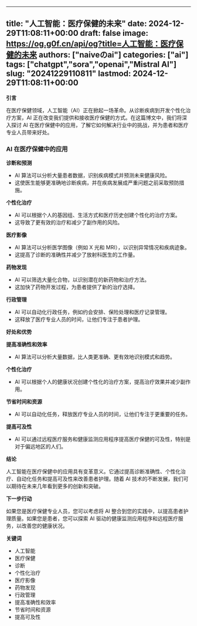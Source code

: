 
---
title: "人工智能：医疗保健的未来"
date: 2024-12-29T11:08:11+00:00
draft: false
image: https://og.g0f.cn/api/og?title=人工智能：医疗保健的未来
authors: ["naiveのai"]
categories: ["ai"]
tags: ["chatgpt","sora","openai","Mistral AI"]
slug: "20241229110811"
lastmod: 2024-12-29T11:08:11+00:00
---
**引言**

在医疗保健领域，人工智能（AI）正在掀起一场革命。从诊断疾病到开发个性化治疗方案，AI 正在改变我们提供和接收医疗保健的方式。在这篇博文中，我们将深入探讨 AI 在医疗保健中的应用，了解它如何解决行业中的挑战，并为患者和医疗专业人员带来好处。

### AI 在医疗保健中的应用

**诊断和预测**

* AI 算法可以分析大量患者数据，识别疾病模式并预测未来健康风险。
* 这使医生能够更准确地诊断疾病，并在疾病发展成严重问题之前采取预防措施。

**个性化治疗**

* AI 可以根据个人的基因组、生活方式和医疗历史创建个性化的治疗方案。
* 这导致了更有效的治疗和减少了副作用的风险。

**医疗影像**

* AI 算法可以分析医学图像（例如 X 光和 MRI），以识别异常情况和疾病迹象。
* 这提高了诊断的准确性并减少了放射科医生的工作量。

**药物发现**

* AI 可以筛选大量化合物，以识别潜在的新药物和治疗方法。
* 这加快了药物开发过程，为患者提供了新的治疗选择。

**行政管理**

* AI 可以自动化行政任务，例如约会安排、保险处理和医疗记录管理。
* 这释放了医疗专业人员的时间，让他们专注于患者护理。

**好处和优势**

**提高准确性和效率**

* AI 算法可以分析大量数据，比人类更准确、更有效地识别模式和趋势。

**个性化治疗**

* AI 可以根据个人的健康状况创建个性化的治疗方案，提高治疗效果并减少副作用。

**节省时间和资源**

* AI 可以自动化任务，释放医疗专业人员的时间，让他们专注于更重要的任务。

**提高可及性**

* AI 可以通过远程医疗服务和健康监测应用程序提高医疗保健的可及性，特别是对于偏远地区的人们。

**结论**

人工智能在医疗保健中的应用具有变革意义。它通过提高诊断准确性、个性化治疗、自动化任务和提高可及性来改善患者护理。随着 AI 技术的不断发展，我们可以期待在未来几年看到更多的创新和突破。

**下一步行动**

如果您是医疗保健专业人员，您可以考虑将 AI 整合到您的实践中，以提高患者护理质量。如果您是患者，您可以探索 AI 驱动的健康监测应用程序和远程医疗服务，以改善您的健康状况。

**关键词**

* 人工智能
* 医疗保健
* 诊断
* 个性化治疗
* 医疗影像
* 药物发现
* 行政管理
* 提高准确性和效率
* 节省时间和资源
* 提高可及性